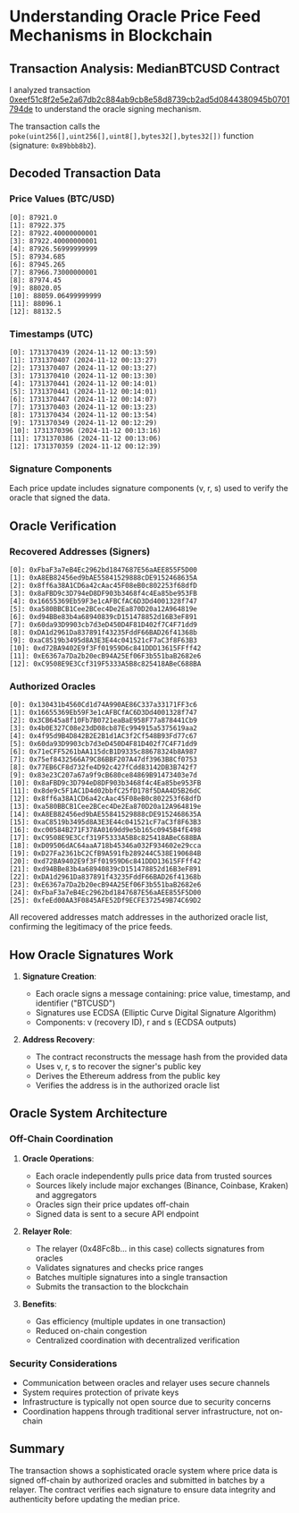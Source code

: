 # Understanding Oracle Price Feed Mechanisms in Blockchain

## Transaction Analysis: MedianBTCUSD Contract

I analyzed transaction [0xeef51c8f2e5e2a67db2c884ab9cb8e58d8739cb2ad5d0844380945b0701794de](https://scan.mypinata.cloud/ipfs/bafybeih3olry3is4e4lzm7rus5l3h6zrphcal5a7ayfkhzm5oivjro2cp4/#/tx/0xeef51c8f2e5e2a67db2c884ab9cb8e58d8739cb2ad5d0844380945b0701794de?tab=index) to understand the oracle signing mechanism.

The transaction calls the `poke(uint256[],uint256[],uint8[],bytes32[],bytes32[])` function (signature: `0x89bbb8b2`).

## Decoded Transaction Data

### Price Values (BTC/USD)
```
[0]: 87921.0
[1]: 87922.375
[2]: 87922.40000000001
[3]: 87922.40000000001
[4]: 87926.56999999999
[5]: 87934.685
[6]: 87945.265
[7]: 87966.73000000001
[8]: 87974.45
[9]: 88020.05
[10]: 88059.06499999999
[11]: 88096.1
[12]: 88132.5
```

### Timestamps (UTC)
```
[0]: 1731370439 (2024-11-12 00:13:59)
[1]: 1731370407 (2024-11-12 00:13:27)
[2]: 1731370407 (2024-11-12 00:13:27)
[3]: 1731370410 (2024-11-12 00:13:30)
[4]: 1731370441 (2024-11-12 00:14:01)
[5]: 1731370441 (2024-11-12 00:14:01)
[6]: 1731370447 (2024-11-12 00:14:07)
[7]: 1731370403 (2024-11-12 00:13:23)
[8]: 1731370434 (2024-11-12 00:13:54)
[9]: 1731370349 (2024-11-12 00:12:29)
[10]: 1731370396 (2024-11-12 00:13:16)
[11]: 1731370386 (2024-11-12 00:13:06)
[12]: 1731370359 (2024-11-12 00:12:39)
```

### Signature Components
Each price update includes signature components (v, r, s) used to verify the oracle that signed the data.

## Oracle Verification

### Recovered Addresses (Signers)
```
[0]: 0xFbaF3a7eB4Ec2962bd1847687E56aAEE855F5D00
[1]: 0xA8EB82456ed9bAE55841529888cDE9152468635A
[2]: 0x8ff6a38A1CD6a42cAac45F08eB0c802253f68dfD
[3]: 0x8aFBD9c3D794eD8DF903b3468f4c4Ea85be953FB
[4]: 0x16655369Eb59F3e1cAFBCfAC6D3Dd4001328f747
[5]: 0xa580BBCB1Cee2BCec4De2Ea870D20a12A964819e
[6]: 0xd94BBe83b4a68940839cD151478852d16B3eF891
[7]: 0x60da93D9903cb7d3eD450D4F81D402f7C4F71dd9
[8]: 0xDA1d2961Da837891f43235FddF66BAD26f41368b
[9]: 0xaC8519b3495d8A3E3E44c041521cF7aC3f8F63B3
[10]: 0xd72BA9402E9f3Ff01959D6c841DDD13615FFff42
[11]: 0xE6367a7Da2b20ecB94A25Ef06F3b551baB2682e6
[12]: 0xC9508E9E3Ccf319F5333A5B8c825418ABeC688BA
```
### Authorized Oracles
```
[0]: 0x130431b4560Cd1d74A990AE86C337a33171FF3c6
[1]: 0x16655369Eb59F3e1cAFBCfAC6D3Dd4001328f747
[2]: 0x3CB645a8f10Fb7B0721eaBaE958F77a878441Cb9
[3]: 0x4b0E327C08e23dD08cb87Ec994915a5375619aa2
[4]: 0x4f95d9B4D842B2E2B1d1AC3f2Cf548B93Fd77c67
[5]: 0x60da93D9903cb7d3eD450D4F81D402f7C4F71dd9
[6]: 0x71eCFF5261bAA115dcB1D9335c88678324b8A987
[7]: 0x75ef8432566A79C86BBF207A47df3963B8Cf0753
[8]: 0x77EB6CF8d732fe4D92c427fCdd83142DB3B742f7
[9]: 0x83e23C207a67a9f9cB680ce84869B91473403e7d
[10]: 0x8aFBD9c3D794eD8DF903b3468f4c4Ea85be953FB
[11]: 0x8de9c5F1AC1D4d02bbfC25fD178f5DAA4D5B26dC
[12]: 0x8ff6a38A1CD6a42cAac45F08eB0c802253f68dfD
[13]: 0xa580BBCB1Cee2BCec4De2Ea870D20a12A964819e
[14]: 0xA8EB82456ed9bAE55841529888cDE9152468635A
[15]: 0xaC8519b3495d8A3E3E44c041521cF7aC3f8F63B3
[16]: 0xc00584B271F378A0169dd9e5b165c0945B4fE498
[17]: 0xC9508E9E3Ccf319F5333A5B8c825418ABeC688BA
[18]: 0xD09506dAC64aaA718b45346a032F934602e29cca
[19]: 0xD27Fa2361bC2CfB9A591fb289244C538E190684B
[20]: 0xd72BA9402E9f3Ff01959D6c841DDD13615FFff42
[21]: 0xd94BBe83b4a68940839cD151478852d16B3eF891
[22]: 0xDA1d2961Da837891f43235FddF66BAD26f41368b
[23]: 0xE6367a7Da2b20ecB94A25Ef06F3b551baB2682e6
[24]: 0xFbaF3a7eB4Ec2962bd1847687E56aAEE855F5D00
[25]: 0xfeEd00AA3F0845AFE52Df9ECFE372549B74C69D2
```
All recovered addresses match addresses in the authorized oracle list, confirming the legitimacy of the price feeds.

## How Oracle Signatures Work

1. **Signature Creation**:
   - Each oracle signs a message containing: price value, timestamp, and identifier ("BTCUSD")
   - Signatures use ECDSA (Elliptic Curve Digital Signature Algorithm)
   - Components: v (recovery ID), r and s (ECDSA outputs)

2. **Address Recovery**:
   - The contract reconstructs the message hash from the provided data
   - Uses v, r, s to recover the signer's public key
   - Derives the Ethereum address from the public key
   - Verifies the address is in the authorized oracle list

## Oracle System Architecture

### Off-Chain Coordination
1. **Oracle Operations**:
   - Each oracle independently pulls price data from trusted sources
   - Sources likely include major exchanges (Binance, Coinbase, Kraken) and aggregators
   - Oracles sign their price updates off-chain
   - Signed data is sent to a secure API endpoint

2. **Relayer Role**:
   - The relayer (0x48Fc8b... in this case) collects signatures from oracles
   - Validates signatures and checks price ranges
   - Batches multiple signatures into a single transaction
   - Submits the transaction to the blockchain

3. **Benefits**:
   - Gas efficiency (multiple updates in one transaction)
   - Reduced on-chain congestion
   - Centralized coordination with decentralized verification

### Security Considerations
- Communication between oracles and relayer uses secure channels
- System requires protection of private keys
- Infrastructure is typically not open source due to security concerns
- Coordination happens through traditional server infrastructure, not on-chain

## Summary
The transaction shows a sophisticated oracle system where price data is signed off-chain by authorized oracles and submitted in batches by a relayer. The contract verifies each signature to ensure data integrity and authenticity before updating the median price.
